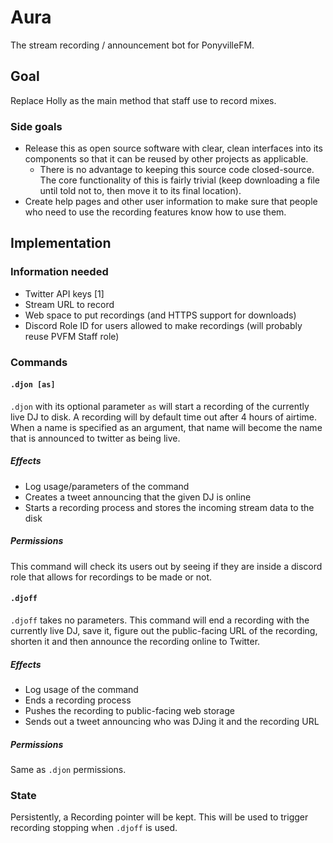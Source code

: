 Aura
====

The stream recording / announcement bot for PonyvilleFM.

Goal
----

Replace Holly as the main method that staff use to record mixes.

### Side goals

- Release this as open source software with clear, clean interfaces into its
  components so that it can be reused by other projects as applicable.
  - There is no advantage to keeping this source code closed-source. The core
    functionality of this is fairly trivial (keep downloading a file until told
    not to, then move it to its final location).
- Create help pages and other user information to make sure that people who
  need to use the recording features know how to use them.

Implementation
--------------

### Information needed

- Twitter API keys [1]
- Stream URL to record
- Web space to put recordings (and HTTPS support for downloads)
- Discord Role ID for users allowed to make recordings (will probably reuse PVFM
  Staff role)

### Commands

#### `.djon [as]`

`.djon` with its optional parameter `as` will start a recording of the currently
live DJ to disk. A recording will by default time out after 4 hours of airtime.
When a name is specified as an argument, that name will become the name that is
announced to twitter as being live.

##### Effects

- Log usage/parameters of the command
- Creates a tweet announcing that the given DJ is online
- Starts a recording process and stores the incoming stream data to the disk

##### Permissions

This command will check its users out by seeing if they are inside a discord role
that allows for recordings to be made or not.

#### `.djoff`

`.djoff` takes no parameters. This command will end a recording with the currently
live DJ, save it, figure out the public-facing URL of the recording, shorten it
and then announce the recording online to Twitter.

##### Effects

- Log usage of the command
- Ends a recording process
- Pushes the recording to public-facing web storage
- Sends out a tweet announcing who was DJing it and the recording URL

##### Permissions

Same as `.djon` permissions.

### State

Persistently, a Recording pointer will be kept. This will be used to trigger
recording stopping when `.djoff` is used.
